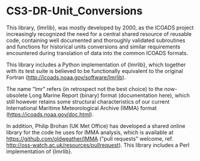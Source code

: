 # CS3-DR-Unit_Conversions

This library, {lmrlib}, was mostly developed by 2000, as the ICOADS project increasingly recognized the need for a central shared resource of reusable code, containing well documented and thoroughly validated subroutines and functions for historical units conversions and similar requirements encountered during translation of data into the common ICOADS formats.

This library includes a Python implementation of {lmrlib}, which together with its test suite is believed to be functionally equivalent to the original Fortran (http://icoads.noaa.gov/software/lmrlib).

The name "lmr" refers (in retrospect not the best choice) to the now-obsolete Long Marine Report (binary) format (documentation here), which still however retains some structural characteristics of our current International Maritime Meteorological Archive (IMMA) format (https://icoads.noaa.gov/doc.html).

In addition, Philip Brohan (UK Met Office) has developed a shared online library for the code he uses for IMMA analysis, which is available at https://github.com/oldweather/IMMA ("pull requests" welcome, ref. http://oss-watch.ac.uk/resources/pullrequest). This library includes a Perl implementation of {lmrlib}.
